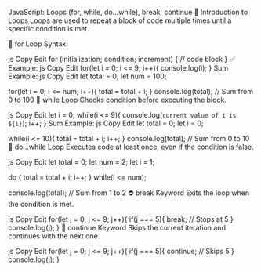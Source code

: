 JavaScript: Loops (for, while, do...while), break, continue
🔁 Introduction to Loops
Loops are used to repeat a block of code multiple times until a specific condition is met.

🔄 for Loop
Syntax:

js
Copy
Edit
for (initialization; condition; increment) {
  // code block
}
✅ Example:
js
Copy
Edit
for(let i = 0; i <= 9; i++){
    console.log(i);
}
Sum Example:
js
Copy
Edit
let total = 0;
let num = 100;

for(let i = 0; i <= num; i++){
    total = total + i;
}
console.log(total); // Sum from 0 to 100
🔁 while Loop
Checks condition before executing the block.

js
Copy
Edit
let i = 0;
while(i <= 9){
    console.log(`current value of i is ${i}`);
    i++;
}
Sum Example:
js
Copy
Edit
let total = 0;
let i = 0;

while(i <= 10){
    total = total + i;
    i++;
}
console.log(total); // Sum from 0 to 10
🔂 do...while Loop
Executes code at least once, even if the condition is false.

js
Copy
Edit
let total = 0;
let num = 2;
let i = 1;

do {
    total = total + i;
    i++;
} while(i <= num);

console.log(total); // Sum from 1 to 2
⛔ break Keyword
Exits the loop when the condition is met.

js
Copy
Edit
for(let j = 0; j <= 9; j++){
    if(j === 5){
        break; // Stops at 5
    }
    console.log(j);
}
🔁 continue Keyword
Skips the current iteration and continues with the next one.

js
Copy
Edit
for(let j = 0; j <= 9; j++){
    if(j === 5){
        continue; // Skips 5
    }
    console.log(j);
}